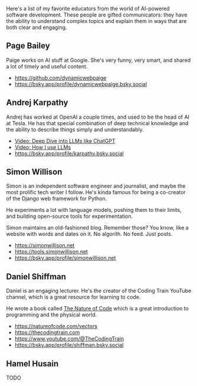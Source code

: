 <!--
title: AI People
description: Human experts who are good at teaching about artificial intelligence and software development.
publish_date: 2025-03-11
noIndex: true
-->

Here's a list of my favorite educators from the world of AI-powered software development.
These people are gifted communicators: they have the ability to understand complex topics and explain them in ways that are both clear and engaging.

## Page Bailey

Paige works on AI stuff at Google. She's very funny, very smart, and shared a lot of timely and useful content.

- https://github.com/dynamicwebpaige
- https://bsky.app/profile/dynamicwebpaige.bsky.social

## Andrej Karpathy

Andrej has worked at OpenAI a couple times, and used to be the head of AI at Tesla. He has that special combination of deep technical knowledge and the ability to describe things simply and understandably.

- [Video: Deep Dive into LLMs like ChatGPT](https://www.youtube.com/watch?v=7xTGNNLPyMI)
- [Video: How I use LLMs](https://www.youtube.com/watch?v=EWvNQjAaOHw)
- https://bsky.app/profile/karpathy.bsky.social

## Simon Willison

Simon is an independent software engineer and journalist, and maybe the most prolific tech writer I follow. He's kinda famous for being a co-creator of the Django web framework for Python.

He experiments a lot with language models, pushing them to their limits, and building open-source tools for experimentation.

Simon maintains an old-fashioned blog. Remember those? You know, like a website with words and dates on it. No algorith. No feed. Just posts.

- https://simonwillison.net
- https://tools.simonwillison.net
- https://bsky.app/profile/simonwillison.net

## Daniel Shiffman

Daniel is an engaging lecturer. He's the creator of the Coding Train YouTube channel, which is a great resource for learning to code.

He wrote a book called [The Nature of Code](https://natureofcode.com/) which is a great introduction to programming and the physical world.

- https://natureofcode.com/vectors
- https://thecodingtrain.com
- https://www.youtube.com/@TheCodingTrain
- https://bsky.app/profile/shiffman.bsky.social

## Hamel Husain

TODO
